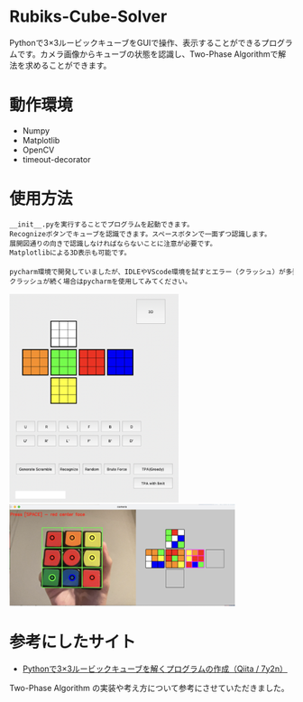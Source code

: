 # Rubiks-Cube-Solver
Pythonで3×3ルービックキューブをGUIで操作、表示することができるプログラムです。カメラ画像からキューブの状態を認識し、Two-Phase Algorithmで解法を求めることができます。

# 動作環境
- Numpy
- Matplotlib
- OpenCV
- timeout-decorator

# 使用方法
```bash
__init__.pyを実行することでプログラムを起動できます。
Recognizeボタンでキューブを認識できます。スペースボタンで一面ずつ認識します。
展開図通りの向きで認識しなければならないことに注意が必要です。
Matplotlibによる3D表示も可能です。

pycharm環境で開発していましたが、IDLEやVScode環境を試すとエラー（クラッシュ）が多発しました。
クラッシュが続く場合はpycharmを使用してみてください。
```
<img src="./assets/demo.png" width="300"/>
<img src="./assets/recognition.png" width="400"/>

# 参考にしたサイト
- [Pythonで3×3ルービックキューブを解くプログラムの作成（Qiita / 7y2n）](https://qiita.com/7y2n/items/a840e44dba77b1859352)

Two-Phase Algorithm の実装や考え方について参考にさせていただきました。